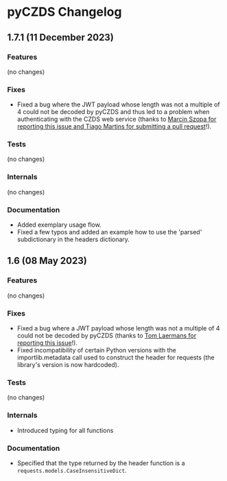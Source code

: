 # pyCZDS Changelog

## 1.7.1 (11 December 2023)
### Features
(no changes)

### Fixes
- Fixed a bug where the JWT payload whose length was not a multiple of 4 could not be decoded by pyCZDS and thus led to a problem when authenticating with the CZDS web service (thanks to [Marcin Szopa for reporting this issue and Tiago Martins for submitting a pull request](https://github.com/mdiez/pyCZDS/issues/2)!).

### Tests
(no changes)

### Internals
(no changes)

### Documentation
- Added exemplary usage flow.
- Fixed a few typos and added an example how to use the 'parsed' subdictionary in the headers dictionary.

## 1.6 (08 May 2023)
### Features
(no changes)

### Fixes
- Fixed a bug where a JWT payload whose length was not a multiple of 4 could not be decoded by pyCZDS (thanks to [Tom Laermans for reporting this issue](https://github.com/mdiez/pyCZDS/issues/1)!).
- Fixed incompatibility of certain Python versions with the importlib.metadata call used to construct the header for requests (the library's version is now hardcoded).

### Tests
(no changes)

### Internals
- Introduced typing for all functions

### Documentation
- Specified that the type returned by the header function is a `requests.models.CaseInsensitiveDict`.